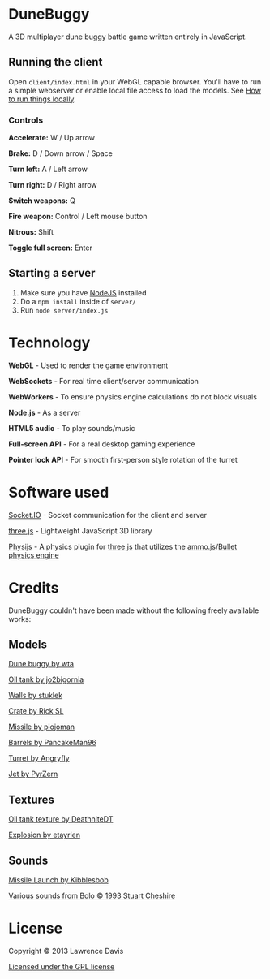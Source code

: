 DuneBuggy
========

A 3D multiplayer dune buggy battle game written entirely in JavaScript.


## Running the client

Open `client/index.html` in your WebGL capable browser. You'll have to run a simple webserver or enable local file access to load the models. See [How to run things locally][Run locally].

[Run locally]: https://github.com/mrdoob/three.js/wiki/How-to-run-things-locally


### Controls

**Accelerate:**  W / Up arrow

**Brake:** D / Down arrow / Space

**Turn left:** A / Left arrow

**Turn right:** D / Right arrow

**Switch weapons:** Q

**Fire weapon:** Control / Left mouse button

**Nitrous:** Shift

**Toggle full screen:** Enter


## Starting a server

1. Make sure you have [NodeJS](http://nodejs.org) installed
2. Do a `npm install` inside of `server/`
3. Run `node server/index.js`


# Technology

**WebGL** - Used to render the game environment

**WebSockets** - For real time client/server communication

**WebWorkers** - To ensure physics engine calculations do not block visuals

**Node.js** - As a server

**HTML5 audio** - To play sounds/music

**Full-screen API** - For a real desktop gaming experience

**Pointer lock API** - For smooth first-person style rotation of the turret


# Software used

[Socket.IO] - Socket communication for the client and server

[three.js] - Lightweight JavaScript 3D library

[Physijs] - A physics plugin for [three.js] that utilizes the [ammo.js]/[Bullet physics engine]

[Socket.IO]: http://socket.io/
[three.js]: https://github.com/mrdoob/three.js/
[Physijs]: https://github.com/chandlerprall/Physijs
[ammo.js]: https://github.com/kripken/ammo.js/
[Bullet physics engine]: http://bulletphysics.org


# Credits

DuneBuggy couldn't have been made without the following freely available works:

## Models

[Dune buggy by wta][Model: Buggy]

[Oil tank by jo2bigornia][Model: Oil tank]

[Walls by stuklek][Model: Walls]

[Crate by Rick SL][Model: Crate]

[Missile by piojoman][Model: Missile]

[Barrels by PancakeMan96][Model: Barrels]

[Turret by Angryfly][Model: Turret]

[Jet by PyrZern][Model: Jet]

[Model: Buggy]: http://www.turbosquid.com/FullPreview/Index.cfm/ID/604323
[Model: Oil Tank]: http://www.turbosquid.com/FullPreview/Index.cfm/ID/661238
[Model: Walls]: http://www.turbosquid.com/FullPreview/Index.cfm/ID/288445
[Model: Crate]: http://www.turbosquid.com/FullPreview/Index.cfm/ID/459185
[Model: Missile]: http://www.turbosquid.com/FullPreview/Index.cfm/ID/326837
[Model: Barrels]: http://www.turbosquid.com/FullPreview/Index.cfm/ID/677878
[Model: Turret]: http://www.turbosquid.com/FullPreview/Index.cfm/ID/568855
[Model: Jet]: http://www.turbosquid.com/FullPreview/Index.cfm/ID/511799


## Textures

[Oil tank texture by DeathniteDT][Texture: Oil Tank]

[Explosion by etayrien][Texture: Explosion]

[Texture: Oil Tank]: http://media.photobucket.com/image/recent/DeathniteDT/1-4.png
[Texture: Explosion]: http://blogs.msdn.com/b/etayrien/archive/2008/02/15/quick-n-dirty-tutorial-making-nice-explosion-sprites.aspx


## Sounds

[Missile Launch by Kibblesbob][Sound: Missile]

[Various sounds from Bolo &copy; 1993 Stuart Cheshire](http://www.bolo.net/)

[Sound: Missile]: http://soundbible.com/1794-Missle-Launch.html


# License

Copyright &copy; 2013 Lawrence Davis

[Licensed under the GPL license](https://github.com/lazd/DuneBuggy/blob/master/LICENSE.md)
